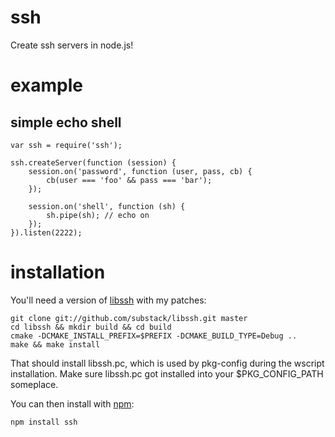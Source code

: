 ssh
===

Create ssh servers in node.js!

example
=======

simple echo shell
-----------------

    var ssh = require('ssh');
    
    ssh.createServer(function (session) {
        session.on('password', function (user, pass, cb) {
            cb(user === 'foo' && pass === 'bar');
        });
        
        session.on('shell', function (sh) {
            sh.pipe(sh); // echo on
        });
    }).listen(2222);

installation
============

You'll need a version of [libssh](http://libssh.org/) with my patches:

    git clone git://github.com/substack/libssh.git master
    cd libssh && mkdir build && cd build
    cmake -DCMAKE_INSTALL_PREFIX=$PREFIX -DCMAKE_BUILD_TYPE=Debug ..
    make && make install

That should install libssh.pc, which is used by pkg-config during the
wscript installation. Make sure libssh.pc got installed into your
$PKG_CONFIG_PATH someplace.

You can then install with [npm](http://npmjs.org):

    npm install ssh
